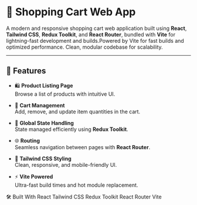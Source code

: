 # 🛒 Shopping Cart Web App

A modern and responsive shopping cart web application built using **React**, **Tailwind CSS**, **Redux Toolkit**, and **React Router**, bundled with **Vite** for lightning-fast development and builds.Powered by Vite for fast builds and optimized performance. Clean, modular codebase for scalability.

---

## 🚀 Features

- 🛍️ **Product Listing Page**  
  Browse a list of products with intuitive UI.

- 🛒 **Cart Management**  
  Add, remove, and update item quantities in the cart.

- 🔄 **Global State Handling**  
  State managed efficiently using **Redux Toolkit**.

- 🌐 **Routing**  
  Seamless navigation between pages with **React Router**.

- 🎨 **Tailwind CSS Styling**  
  Clean, responsive, and mobile-friendly UI.

- ⚡ **Vite Powered**  
  Ultra-fast build times and hot module replacement.

🛠️ Built With
    React
    Tailwind CSS
    Redux Toolkit
    React Router
    Vite
